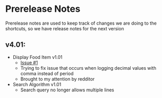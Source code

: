 # Prerelease Notes
Prerelease notes are used to keep track of changes we are doing to the shortcuts, so we have release notes for the next version

## v4.01:
- Display Food Item v1.01
	- [Issue #1](https://github.com/iffy-pi/apple-shortcuts/issues/1)
	- Trying to fix issue that occurs when logging 	decimal values with comma instead of period
	- Brought to my attention by redditor
- Search Algorithm v1.01
	- Search query no longer allows multiple lines